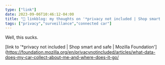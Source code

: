 ```yaml
---
type: ["link"]
date: 2023-09-06T10:46:12-04:00
title: "🔗 linkblog: my thoughts on '*privacy not included | Shop smart and safe | Mozilla Foundation'"
tags: ["privacy","surveillance","connected car"]
---
```

Well, this sucks.  
 

[link to '*privacy not included | Shop smart and safe | Mozilla Foundation'](https://foundation.mozilla.org/en/privacynotincluded/articles/what-data-does-my-car-collect-about-me-and-where-does-it-go/
